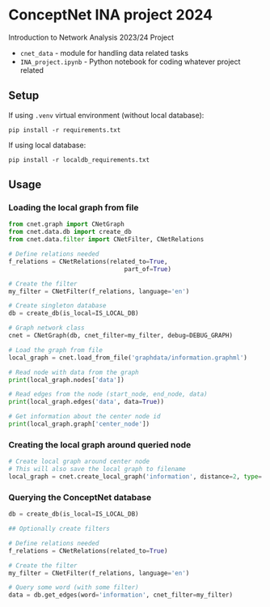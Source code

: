# ConceptNet INA project 2024
Introduction to Network Analysis 2023/24 Project

- `cnet_data` - module for handling data related tasks
- `INA_project.ipynb` - Python notebook for coding whatever project related

## Setup

If using `.venv` virtual environment (without local database):

```
pip install -r requirements.txt
```

If using local database:

```
pip install -r localdb_requirements.txt
```

## Usage

### Loading the local graph from file

```py
from cnet.graph import CNetGraph
from cnet.data.db import create_db
from cnet.data.filter import CNetFilter, CNetRelations

# Define relations needed
f_relations = CNetRelations(related_to=True,
                                part_of=True)

# Create the filter
my_filter = CNetFilter(f_relations, language='en')

# Create singleton database
db = create_db(is_local=IS_LOCAL_DB)

# Graph network class
cnet = CNetGraph(db, cnet_filter=my_filter, debug=DEBUG_GRAPH)

# Load the graph from file
local_graph = cnet.load_from_file('graphdata/information.graphml')

# Read node with data from the graph
print(local_graph.nodes['data'])

# Read edges from the node (start_node, end_node, data)
print(local_graph.edges('data', data=True))

# Get information about the center node id
print(local_graph.graph['center_node'])
```

### Creating the local graph around queried node

```py
# Create local graph around center node
# This will also save the local graph to filename
local_graph = cnet.create_local_graph('information', distance=2, type='noun', limit=None, save=True, filename='graphdata/information.graphml')
```

### Querying the ConceptNet database

```py
db = create_db(is_local=IS_LOCAL_DB)

## Optionally create filters

# Define relations needed
f_relations = CNetRelations(related_to=True)

# Create the filter
my_filter = CNetFilter(f_relations, language='en')

# Query some word (with some filter)
data = db.get_edges(word='information', cnet_filter=my_filter)
```
